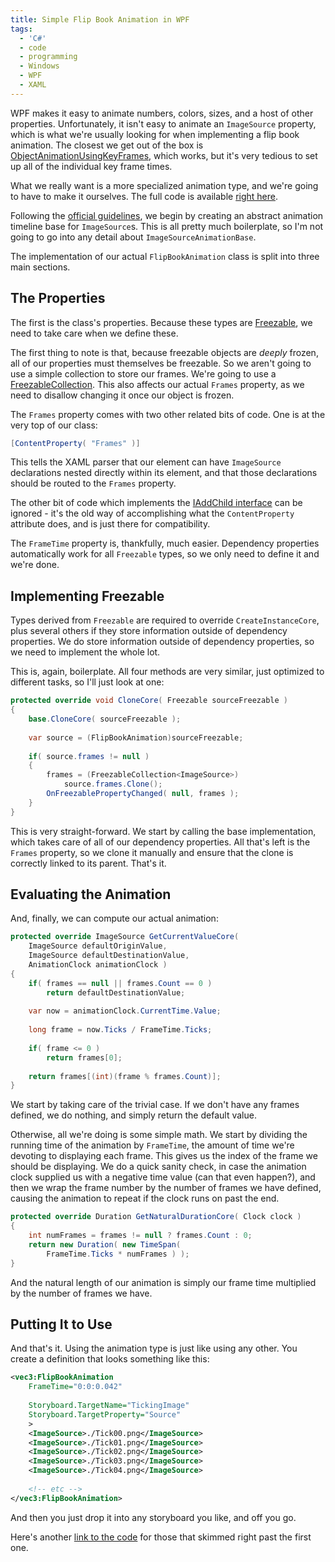 ```yaml
---
title: Simple Flip Book Animation in WPF
tags:
  - 'C#'
  - code
  - programming
  - Windows
  - WPF
  - XAML
---
```

WPF makes it easy to animate numbers, colors, sizes, and a host of other properties. Unfortunately, it isn't easy to animate an `ImageSource` property, which is what we're usually looking for when implementing a flip book animation. The closest we get out of the box is [ObjectAnimationUsingKeyFrames](http://msdn.microsoft.com/en-us/library/system.windows.media.animation.objectanimationusingkeyframes.aspx), which works, but it's very tedious to set up all of the individual key frame times.

What we really want is a more specialized animation type, and we're going to have to make it ourselves. The full code is available [right here](/assets/bits/FlipBookAnimation.cs).

Following the [official guidelines](http://msdn.microsoft.com/en-us/library/aa970564.aspx), we begin by creating an abstract animation timeline base for `ImageSource`s. This is all pretty much boilerplate, so I'm not going to go into any detail about `ImageSourceAnimationBase`.

The implementation of our actual `FlipBookAnimation` class is split into three main sections.

## The Properties

The first is the class's properties. Because these types are [Freezable](http://msdn.microsoft.com/en-us/library/ms750509.aspx), we need to take care when we define these.

The first thing to note is that, because freezable objects are _deeply_ frozen, all of our properties must themselves be freezable. So we aren't going to use a simple collection to store our frames. We're going to use a [FreezableCollection<T>](http://msdn.microsoft.com/en-us/library/vstudio/aa346595(v=vs.90).aspx). This also affects our actual `Frames` property, as we need to disallow changing it once our object is frozen.

The `Frames` property comes with two other related bits of code. One is at the very top of our class:

```csharp
[ContentProperty( "Frames" )]
```

This tells the XAML parser that our element can have `ImageSource` declarations nested directly within its element, and that those declarations should be routed to the `Frames` property.

The other bit of code which implements the [IAddChild interface](http://msdn.microsoft.com/en-us/library/vstudio/system.windows.markup.iaddchild(v=vs.90).aspx) can be ignored - it's the old way of accomplishing what the `ContentProperty` attribute does, and is just there for compatibility.

The `FrameTime` property is, thankfully, much easier. Dependency properties automatically work for all `Freezable` types, so we only need to define it and we're done.

## Implementing Freezable

Types derived from `Freezable` are required to override `CreateInstanceCore`, plus several others if they store information outside of dependency properties. We do store information outside of dependency properties, so we need to implement the whole lot.

This is, again, boilerplate. All four methods are very similar, just optimized to different tasks, so I'll just look at one:

```csharp
protected override void CloneCore( Freezable sourceFreezable )
{
    base.CloneCore( sourceFreezable );
 
    var source = (FlipBookAnimation)sourceFreezable;
 
    if( source.frames != null )
    {
        frames = (FreezableCollection<ImageSource>)
            source.frames.Clone();
        OnFreezablePropertyChanged( null, frames );
    }
}
```

This is very straight-forward. We start by calling the base implementation, which takes care of all of our dependency properties. All that's left is the `Frames` property, so we clone it manually and ensure that the clone is correctly linked to its parent. That's it.

## Evaluating the Animation

And, finally, we can compute our actual animation:

```csharp
protected override ImageSource GetCurrentValueCore(
    ImageSource defaultOriginValue,
    ImageSource defaultDestinationValue,
    AnimationClock animationClock )
{
    if( frames == null || frames.Count == 0 )
        return defaultDestinationValue;
 
    var now = animationClock.CurrentTime.Value;
 
    long frame = now.Ticks / FrameTime.Ticks;
 
    if( frame <= 0 )
        return frames[0];
 
    return frames[(int)(frame % frames.Count)];
}
```

We start by taking care of the trivial case. If we don't have any frames defined, we do nothing, and simply return the default value.

Otherwise, all we're doing is some simple math. We start by dividing the running time of the animation by `FrameTime`, the amount of time we're devoting to displaying each frame. This gives us the index of the frame we should be displaying. We do a quick sanity check, in case the animation clock supplied us with a negative time value (can that even happen?), and then we wrap the frame number by the number of frames we have defined, causing the animation to repeat if the clock runs on past the end.

```csharp
protected override Duration GetNaturalDurationCore( Clock clock )
{
    int numFrames = frames != null ? frames.Count : 0;
    return new Duration( new TimeSpan(
        FrameTime.Ticks * numFrames ) );
}
```

And the natural length of our animation is simply our frame time multiplied by the number of frames we have.

## Putting It to Use

And that's it. Using the animation type is just like using any other. You create a definition that looks something like this:

```xml
<vec3:FlipBookAnimation
    FrameTime="0:0:0.042"
 
    Storyboard.TargetName="TickingImage"
    Storyboard.TargetProperty="Source"
    >                            
    <ImageSource>./Tick00.png</ImageSource>
    <ImageSource>./Tick01.png</ImageSource>
    <ImageSource>./Tick02.png</ImageSource>
    <ImageSource>./Tick03.png</ImageSource>
    <ImageSource>./Tick04.png</ImageSource>
 
    <!-- etc -->
</vec3:FlipBookAnimation>
```

And then you just drop it into any storyboard you like, and off you go.

Here's another [link to the code](/assets/bits/FlipBookAnimation.cs) for those that skimmed right past the first one.